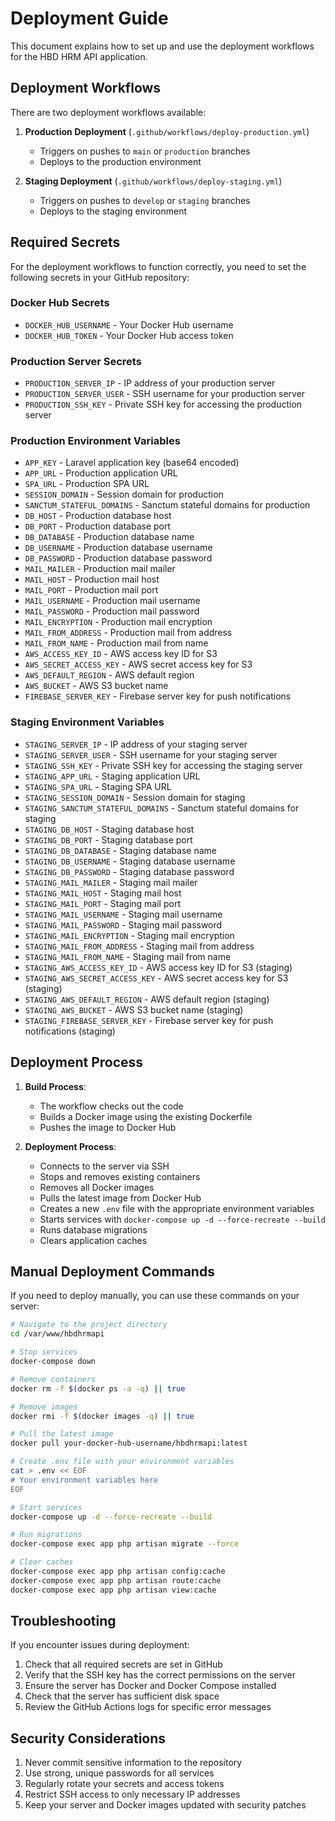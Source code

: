 # Deployment Guide

This document explains how to set up and use the deployment workflows for the HBD HRM API application.

## Deployment Workflows

There are two deployment workflows available:

1. **Production Deployment** (`.github/workflows/deploy-production.yml`)
   - Triggers on pushes to `main` or `production` branches
   - Deploys to the production environment

2. **Staging Deployment** (`.github/workflows/deploy-staging.yml`)
   - Triggers on pushes to `develop` or `staging` branches
   - Deploys to the staging environment

## Required Secrets

For the deployment workflows to function correctly, you need to set the following secrets in your GitHub repository:

### Docker Hub Secrets
- `DOCKER_HUB_USERNAME` - Your Docker Hub username
- `DOCKER_HUB_TOKEN` - Your Docker Hub access token

### Production Server Secrets
- `PRODUCTION_SERVER_IP` - IP address of your production server
- `PRODUCTION_SERVER_USER` - SSH username for your production server
- `PRODUCTION_SSH_KEY` - Private SSH key for accessing the production server

### Production Environment Variables
- `APP_KEY` - Laravel application key (base64 encoded)
- `APP_URL` - Production application URL
- `SPA_URL` - Production SPA URL
- `SESSION_DOMAIN` - Session domain for production
- `SANCTUM_STATEFUL_DOMAINS` - Sanctum stateful domains for production
- `DB_HOST` - Production database host
- `DB_PORT` - Production database port
- `DB_DATABASE` - Production database name
- `DB_USERNAME` - Production database username
- `DB_PASSWORD` - Production database password
- `MAIL_MAILER` - Production mail mailer
- `MAIL_HOST` - Production mail host
- `MAIL_PORT` - Production mail port
- `MAIL_USERNAME` - Production mail username
- `MAIL_PASSWORD` - Production mail password
- `MAIL_ENCRYPTION` - Production mail encryption
- `MAIL_FROM_ADDRESS` - Production mail from address
- `MAIL_FROM_NAME` - Production mail from name
- `AWS_ACCESS_KEY_ID` - AWS access key ID for S3
- `AWS_SECRET_ACCESS_KEY` - AWS secret access key for S3
- `AWS_DEFAULT_REGION` - AWS default region
- `AWS_BUCKET` - AWS S3 bucket name
- `FIREBASE_SERVER_KEY` - Firebase server key for push notifications

### Staging Environment Variables
- `STAGING_SERVER_IP` - IP address of your staging server
- `STAGING_SERVER_USER` - SSH username for your staging server
- `STAGING_SSH_KEY` - Private SSH key for accessing the staging server
- `STAGING_APP_URL` - Staging application URL
- `STAGING_SPA_URL` - Staging SPA URL
- `STAGING_SESSION_DOMAIN` - Session domain for staging
- `STAGING_SANCTUM_STATEFUL_DOMAINS` - Sanctum stateful domains for staging
- `STAGING_DB_HOST` - Staging database host
- `STAGING_DB_PORT` - Staging database port
- `STAGING_DB_DATABASE` - Staging database name
- `STAGING_DB_USERNAME` - Staging database username
- `STAGING_DB_PASSWORD` - Staging database password
- `STAGING_MAIL_MAILER` - Staging mail mailer
- `STAGING_MAIL_HOST` - Staging mail host
- `STAGING_MAIL_PORT` - Staging mail port
- `STAGING_MAIL_USERNAME` - Staging mail username
- `STAGING_MAIL_PASSWORD` - Staging mail password
- `STAGING_MAIL_ENCRYPTION` - Staging mail encryption
- `STAGING_MAIL_FROM_ADDRESS` - Staging mail from address
- `STAGING_MAIL_FROM_NAME` - Staging mail from name
- `STAGING_AWS_ACCESS_KEY_ID` - AWS access key ID for S3 (staging)
- `STAGING_AWS_SECRET_ACCESS_KEY` - AWS secret access key for S3 (staging)
- `STAGING_AWS_DEFAULT_REGION` - AWS default region (staging)
- `STAGING_AWS_BUCKET` - AWS S3 bucket name (staging)
- `STAGING_FIREBASE_SERVER_KEY` - Firebase server key for push notifications (staging)

## Deployment Process

1. **Build Process**:
   - The workflow checks out the code
   - Builds a Docker image using the existing Dockerfile
   - Pushes the image to Docker Hub

2. **Deployment Process**:
   - Connects to the server via SSH
   - Stops and removes existing containers
   - Removes all Docker images
   - Pulls the latest image from Docker Hub
   - Creates a new `.env` file with the appropriate environment variables
   - Starts services with `docker-compose up -d --force-recreate --build`
   - Runs database migrations
   - Clears application caches

## Manual Deployment Commands

If you need to deploy manually, you can use these commands on your server:

```bash
# Navigate to the project directory
cd /var/www/hbdhrmapi

# Stop services
docker-compose down

# Remove containers
docker rm -f $(docker ps -a -q) || true

# Remove images
docker rmi -f $(docker images -q) || true

# Pull the latest image
docker pull your-docker-hub-username/hbdhrmapi:latest

# Create .env file with your environment variables
cat > .env << EOF
# Your environment variables here
EOF

# Start services
docker-compose up -d --force-recreate --build

# Run migrations
docker-compose exec app php artisan migrate --force

# Clear caches
docker-compose exec app php artisan config:cache
docker-compose exec app php artisan route:cache
docker-compose exec app php artisan view:cache
```

## Troubleshooting

If you encounter issues during deployment:

1. Check that all required secrets are set in GitHub
2. Verify that the SSH key has the correct permissions on the server
3. Ensure the server has Docker and Docker Compose installed
4. Check that the server has sufficient disk space
5. Review the GitHub Actions logs for specific error messages

## Security Considerations

1. Never commit sensitive information to the repository
2. Use strong, unique passwords for all services
3. Regularly rotate your secrets and access tokens
4. Restrict SSH access to only necessary IP addresses
5. Keep your server and Docker images updated with security patches
